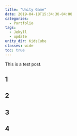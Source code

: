 ```yaml
---
title: "Unity Game"
date: 2019-04-18T15:34:30-04:00
categories:
  - Portfolio
tags:
  - Jekyll
  - update
unity_dir: KidsCube
classes: wide
toc: true
---
```


This is a test post.

## 1

## 2

## 3

## 4
